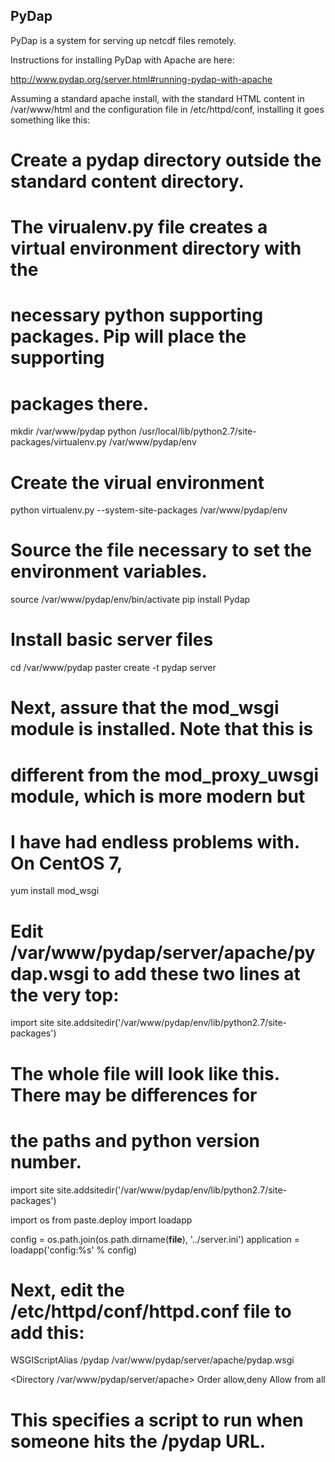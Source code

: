 ## PyDap

PyDap is a system for serving up netcdf files remotely.

Instructions for installing PyDap with Apache are here:

http://www.pydap.org/server.html#running-pydap-with-apache

Assuming a standard apache install, with the standard HTML content
in /var/www/html and the configuration file in /etc/httpd/conf, installing
it goes something like this:

# Create a pydap directory outside the standard content directory.
# The virualenv.py file creates a virtual environment directory with the 
# necessary python supporting packages. Pip will place the supporting
# packages there.

mkdir /var/www/pydap
python /usr/local/lib/python2.7/site-packages/virtualenv.py /var/www/pydap/env

# Create the virual environment
 python virtualenv.py --system-site-packages /var/www/pydap/env

# Source the file necessary to set the environment variables. 
source /var/www/pydap/env/bin/activate
pip install Pydap

# Install basic server files
cd /var/www/pydap
paster create -t pydap server

# Next, assure that the mod_wsgi module is installed. Note that this is
# different from the mod_proxy_uwsgi module, which is more modern but
# I have had endless problems with.  On CentOS 7,

yum install mod_wsgi

# Edit /var/www/pydap/server/apache/pydap.wsgi  to add these two lines at the very top:

import site
site.addsitedir('/var/www/pydap/env/lib/python2.7/site-packages')

# The whole file will look like this. There may be differences for 
# the paths and python version number.

import site
site.addsitedir('/var/www/pydap/env/lib/python2.7/site-packages')

import os
from paste.deploy import loadapp

config = os.path.join(os.path.dirname(__file__), '../server.ini')
application = loadapp('config:%s' % config)

# Next, edit the /etc/httpd/conf/httpd.conf file to add this:

WSGIScriptAlias /pydap /var/www/pydap/server/apache/pydap.wsgi

<Directory /var/www/pydap/server/apache>
    Order allow,deny
    Allow from all
</Directory>

# This specifies a script to run when someone hits the /pydap URL.
 